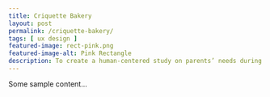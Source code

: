 ```yaml
---
title: Criquette Bakery
layout: post
permalink: /criquette-bakery/
tags: [ ux design ]
featured-image: rect-pink.png
featured-image-alt: Pink Rectangle
description: To create a human-centered study on parents’ needs during quarantine. A task-management app for parents to distribute work more evenly.
---
```


Some sample content...
